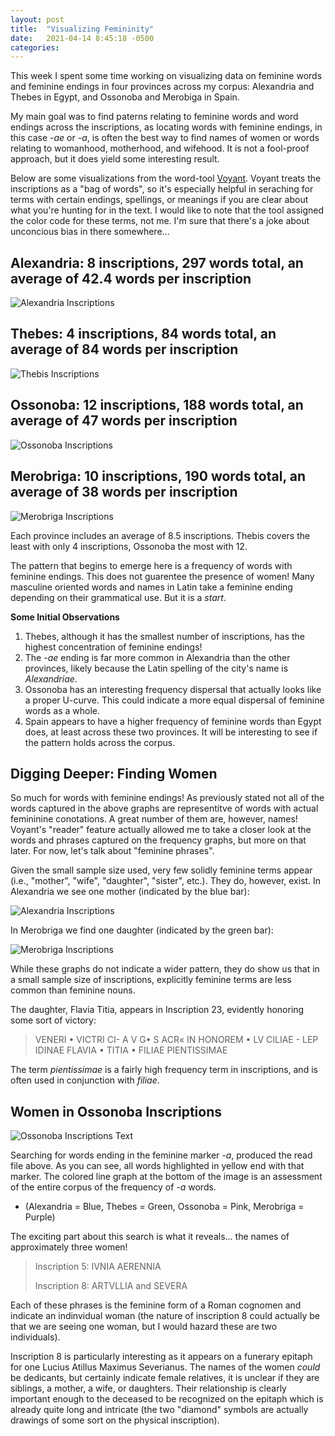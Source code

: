 ```yaml
---
layout: post
title:  "Visualizing Femininity"
date:   2021-04-14 8:45:18 -0500
categories: 
---
```


This week I spent some time working on visualizing data on feminine words and feminine endings in four provinces across my corpus: Alexandria and Thebes in Egypt, and Ossonoba and Merobiga in Spain.


My main goal was to find paterns relating to feminine words and word endings across the inscriptions, as locating words with feminine endings, in this case *-ae* or *-a*, is often the best way to find names of women or words relating to womanhood, motherhood, and wifehood. It is not a fool-proof approach, but it does yield some interesting result.

Below are some visualizations from the word-tool [Voyant](https://voyant-tools.org/). Voyant treats the inscriptions as a "bag of words", so it's especially helpful in seraching for terms with certain endings, spellings, or meanings if you are clear about what you're hunting for in the text. I would like to note that the tool assigned the color code for these terms, not me. I'm sure that there's a joke about unconcious bias in there somewhere...


## **Alexandria: 8 inscriptions, 297 words total, an average of 42.4 words per inscription**

![Alexandria Inscriptions](/CameronGrant/Assets/Fem_Endings_Alexandria.png)

## **Thebes: 4 inscriptions, 84 words total, an average of 84 words per inscription**

![Thebis Inscriptions](/CameronGrant/Assets/Fem_Endings_Thebis.png)

## **Ossonoba: 12 inscriptions, 188 words total, an average of 47 words per inscription**

![Ossonoba Inscriptions](/CameronGrant/Assets/Fem_Endings_Ossonoba.png)

## **Merobriga: 10 inscriptions, 190 words total, an average of 38 words per inscription**

![Merobriga Inscriptions](/CameronGrant/Assets/Fem_Endings_Merobriga.png)


Each province includes an average of 8.5 inscriptions. Thebis covers the least with only 4 inscriptions, Ossonoba the most with 12. 

The pattern that begins to emerge here is a frequency of words with feminine endings. This does not guarentee the presence of women! Many masculine oriented words and names in Latin take a feminine ending depending on their grammatical use. But it is a *start*.

**Some Initial Observations**
1. Thebes, although it has the smallest number of inscriptions, has the highest concentration of feminine endings!
2. The *-ae* ending is far more common in Alexandria than the other provinces, likely because the Latin spelling of the city's name is *Alexandriae*.
3. Ossonoba has an interesting frequency dispersal that actually looks like a proper U-curve. This could indicate a more equal dispersal of feminine words as a whole.
4. Spain appears to have a higher frequency of feminine words than Egypt does, at least across these two provinces. It will be interesting to see if the pattern holds across the corpus.


## **Digging Deeper: Finding Women**

So much for words with feminine endings! As previously stated not all of the words captured in the above graphs are representitve of words with actual femininine conotations. A great number of them are, however, names! Voyant's "reader" feature actually allowed me to take a closer look at the words and phrases captured on the frequency graphs, but more on that later. For now, let's talk about "feminine phrases".


Given the small sample size used, very few solidly feminine terms appear (i.e., "mother", "wife", "daughter", "sister", etc.). They do, however, exist. In Alexandria we see one mother (indicated by the blue bar):


![Alexandria Inscriptions](/CameronGrant/Assets/Alexandria_Materno.png)


In Merobriga we find one daughter (indicated by the green bar):


![Merobriga Inscriptions](/CameronGrant/Assets/Merobriga_Filiae.png)

While these graphs do not indicate a wider pattern, they do show us that in a small sample size of inscriptions, explicitly feminine terms are less common than feminine nouns. 

The daughter, Flavia Titia, appears in Inscription 23, evidently honoring some sort of victory:

> VENERI • VICTRI CI- A V G• S ACR« IN HONOREM • LV CILIAE - LEP IDINAE FLAVIA •
TITIA • FILIAE PIENTISSIMAE

The term *pientissimae* is a fairly high frequency term in inscriptions, and is often used in conjunction with *filiae*.


## **Women in Ossonoba Inscriptions**


![Ossonoba Inscriptions Text](/CameronGrant/Assets/Ossonoba_a.png)

Searching for words ending in the feminine marker *-a*, produced the read file above. As you can see, all words highlighted in yellow end with that marker. The colored line graph at the bottom of the image is an assessment of the entire corpus of the frequency of *-a* words.
	
* (Alexandria = Blue, Thebes = Green, Ossonoba = Pink, Merobriga = Purple)

The exciting part about this search is what it reveals... the names of approximately three women!

> Inscription 5: IVNIA AERENNIA
>
> Inscription 8: ARTVLLIA and SEVERA

Each of these phrases is the feminine form of a Roman cognomen and indicate an indinvidual woman (the nature of inscription 8 could actually be that we are seeing one woman, but I would hazard these are two individuals).

Inscription 8 is particularly interesting as it appears on a funerary epitaph for one Lucius Atillus Maximus Severianus. The names of the women *could* be dedicants, but certainly indicate female relatives, it is unclear if they are siblings, a mother, a wife, or daughters. Their relationship is clearly important enough to the deceased to be recognized on the epitaph which is already quite long and intricate (the two "diamond" symbols are actually drawings of some sort on the physical inscription).
